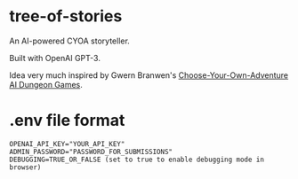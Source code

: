 # tree-of-stories
An AI-powered CYOA storyteller.

Built with OpenAI GPT-3.

Idea very much inspired by Gwern Branwen's [Choose-Your-Own-Adventure AI Dungeon Games](https://gwern.net/CYOA).

# .env file format
```
OPENAI_API_KEY="YOUR_API_KEY"
ADMIN_PASSWORD="PASSWORD_FOR_SUBMISSIONS"
DEBUGGING=TRUE_OR_FALSE (set to true to enable debugging mode in browser)
```